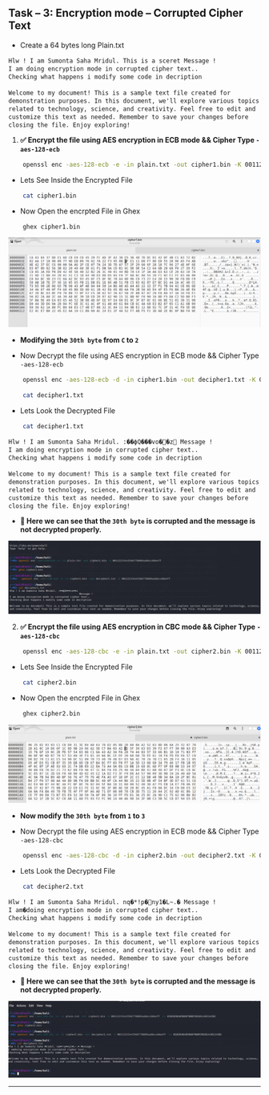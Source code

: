 ## Task – 3: Encryption mode – Corrupted Cipher Text

- Create a 64 bytes long Plain.txt

```
Hlw ! I am Sumonta Saha Mridul. This is a sceret Message !
I am doing encryption mode in corrupted cipher text..
Checking what happens i modify some code in decription

Welcome to my document! This is a sample text file created for demonstration purposes. In this document, we'll explore various topics related to technology, science, and creativity. Feel free to edit and customize this text as needed. Remember to save your changes before closing the file. Enjoy exploring!
```

1. **✅ Encrypt the file using AES encryption in ECB mode && Cipher Type `-aes-128-ecb`**

```bash
    openssl enc -aes-128-ecb -e -in plain.txt -out cipher1.bin -K 00112233445566778889aabbccddeeff
```

- Lets See Inside the Encrypted File

```bash
    cat cipher1.bin
```

- Now Open the encrpted File in Ghex

```bash
    ghex cipher1.bin
```

![alt text](../assets/image-15.png)

- **Modifying the `30th byte` from `C` to `2`**

- Now Decrypt the file using AES encryption in ECB mode && Cipher Type `-aes-128-ecb`

```bash
    openssl enc -aes-128-ecb -d -in cipher1.bin -out decipher1.txt -K 00112233445566778889aabbccddeeff
```

```bash
    cat decipher1.txt
```

- Lets Look the Decrypted File

```bash
    cat decipher1.txt
```

```
Hlw ! I am Sumonta Saha Mridul. :��ϕQ���vo��z Message !
I am doing encryption mode in corrupted cipher text..
Checking what happens i modify some code in decription

Welcome to my document! This is a sample text file created for demonstration purposes. In this document, we'll explore various topics related to technology, science, and creativity. Feel free to edit and customize this text as needed. Remember to save your changes before closing the file. Enjoy exploring!
```

- **🔖 Here we can see that the `30th byte` is corrupted and the message is not decrypted properly.**

![alt text](../assets/image-14.png)

2. **✅ Encrypt the file using AES encryption in CBC mode && Cipher Type `-aes-128-cbc`**

```bash
    openssl enc -aes-128-cbc -e -in plain.txt -out cipher2.bin -K 00112233445566778889aabbccddeeff -iv 01020304050607080550101410114501
```

- Lets See Inside the Encrypted File

```bash
    cat cipher2.bin
```

- Now Open the encrpted File in Ghex

```bash
    ghex cipher2.bin
```

![alt text](../assets/image-16.png)

- **Now modify the `30th byte` from `1` to `3`**

- Now Decrypt the file using AES encryption in ECB mode && Cipher Type `-aes-128-cbc`

```bash
    openssl enc -aes-128-cbc -d -in cipher2.bin -out decipher2.txt -K 00112233445566778889aabbccddeeff -iv 01020304050607080550101410114501
```

- Lets Look the Decrypted File

```bash
    cat decipher2.txt
```

```
Hlw ! I am Sumonta Saha Mridul. nq�*!p�ny1�L~.� Message !
I am�doing encryption mode in corrupted cipher text..
Checking what happens i modify some code in decription

Welcome to my document! This is a sample text file created for demonstration purposes. In this document, we'll explore various topics related to technology, science, and creativity. Feel free to edit and customize this text as needed. Remember to save your changes before closing the file. Enjoy exploring!

```

- **🔖 Here we can see that the `30th byte` is corrupted and the message is not decrypted properly.**

![alt text](../assets/image-17.png)

<hr>

